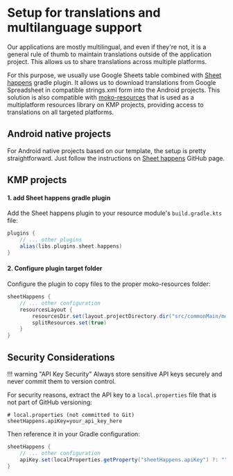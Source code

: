 # Setup for translations and multilanguage support

Our applications are mostly multilingual, and even if they're not, it is a general rule of thumb to maintain translations outside of the application project.
This allows us to share translations across multiple platforms. 

For this purpose, we usually use Google Sheets table combined with [Sheet happens](https://github.com/futuredapp/sheet-happens) gradle plugin.
It allows us to download translations from Google Spreadsheet in compatible strings.xml form into the Android projects. This solution is also compatible with [moko-resources](https://github.com/icerockdev/moko-resources) that is used as a multiplatform resources library on KMP projects, providing access to translations on all targeted platforms.

## Android native projects

For Android native projects based on our template, the setup is pretty straightforward. Just follow the instructions on [Sheet happens](https://github.com/futuredapp/sheet-happens) GitHub page.

## KMP projects 

#### 1. add Sheet happens gradle plugin

Add the Sheet happens plugin to your resource module's `build.gradle.kts` file:

```gradle
plugins {
    // ... other plugins
    alias(libs.plugins.sheet.happens)
}
```

#### 2. Configure plugin target folder

Configure the plugin to copy files to the proper moko-resources folder:

```gradle
sheetHappens {
    // ... other configuration
    resourcesLayout {
        resourcesDir.set(layout.projectDirectory.dir("src/commonMain/moko-resources"))
        splitResources.set(true)
    }
}
```

## Security Considerations

!!! warning "API Key Security"
    Always store sensitive API keys securely and never commit them to version control.

For security reasons, extract the API key to a `local.properties` file that is not part of GitHub versioning:

```properties
# local.properties (not committed to Git)
sheetHappens.apiKey=your_api_key_here
```

Then reference it in your Gradle configuration:

```gradle
sheetHappens {
    // ... other configuration
    apiKey.set(localProperties.getProperty("sheetHappens.apiKey") ?: "")
}
```


